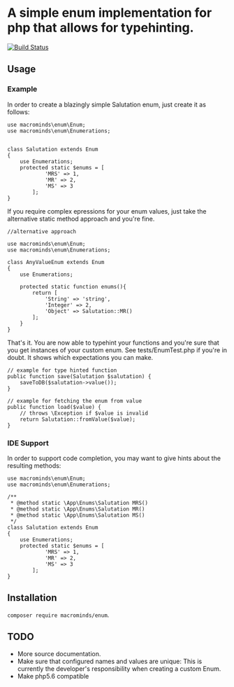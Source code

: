 # A simple enum implementation for php that allows for typehinting.

[![Build Status](https://travis-ci.org/macrominds/enum.svg)](https://travis-ci.org/macrominds/enum)

## Usage

### Example

In order to create a blazingly simple Salutation enum, just create it as follows:

```
use macrominds\enum\Enum;
use macrominds\enum\Enumerations;


class Salutation extends Enum
{
	use Enumerations;
    protected static $enums = [
            'MRS' => 1,
            'MR' => 2,
            'MS' => 3
        ];
}
```

If you require complex epressions for your enum values, just take the alternative static method approach and you're fine.

```
//alternative approach

use macrominds\enum\Enum;
use macrominds\enum\Enumerations;

class AnyValueEnum extends Enum
{
	use Enumerations;

    protected static function enums(){
    	return [
    		'String' => 'string',
            'Integer' => 2,
            'Object' => Salutation::MR()
        ];
    }
}
```

That's it. You are now able to typehint your functions and you're sure that you get instances of your custom enum. See tests/EnumTest.php if you're in doubt. It shows which expectations you can make.

```
// example for type hinted function
public function save(Salutation $salutation) {
	saveToDB($salutation->value());
}

// example for fetching the enum from value
public function load($value) {
    // throws \Exception if $value is invalid
    return Salutation::fromValue($value);
}
```

### IDE Support

In order to support code completion, you may want to give hints about the resulting methods:

```
use macrominds\enum\Enum;
use macrominds\enum\Enumerations;

/**
 * @method static \App\Enums\Salutation MRS()
 * @method static \App\Enums\Salutation MR()
 * @method static \App\Enums\Salutation MS()
 */
class Salutation extends Enum
{
    use Enumerations;
    protected static $enums = [
            'MRS' => 1,
            'MR' => 2,
            'MS' => 3
        ];
}
```

## Installation

`composer require macrominds/enum`.

## TODO
- More source documentation.
- Make sure that configured names and values are unique: This is currently the developer's responsibility when creating a custom Enum.
- Make php5.6 compatible
